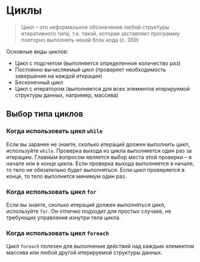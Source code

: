# Циклы

> Цикл – это неформальное обозначение любой структуры итеративного типа, т.е. такой, которая заставляет программу повторно выполнять некий блок кода (c. 359)

Основные виды циклов:

-  Цикл с подсчетом (выполняется определенное количество раз)
-  Постоянно вычисляемый цикл (проверяет необходимость завершения на каждой итерации)
-  Бесконечный цикл
-  Цикл с итератором (выполняется для всех элементов итерируемой структуры данных, например, массива)

## Выбор типа циклов

### Когда использовать цикл `while`

Если вы заранее не знаете, сколько итераций должен выполнить цикл, используйте `while`. Проверка выхода из цикла выполняется один раз за итерацию. Главным вопросом является выбор места этой проверки – в начале или в конце цикла. Если проверка выхода выполняется в начале, то тело не обязательно будет выполняться. Если цикл проверяется в конце, то тело выполнится минимум один раз.

### Когда использовать цикл `for`

Если вы знаете, сколько итераций должен выполняться цикл, используйте `for`. Он отлично подходит для простых случаев, не требующих управления изнутри тела цикла.

### Когда использовать цикл `foreach`

Цикл `foreach` полезен для выполнения действий над каждым элементом массива или любой другой итерируемой структуры данных.
